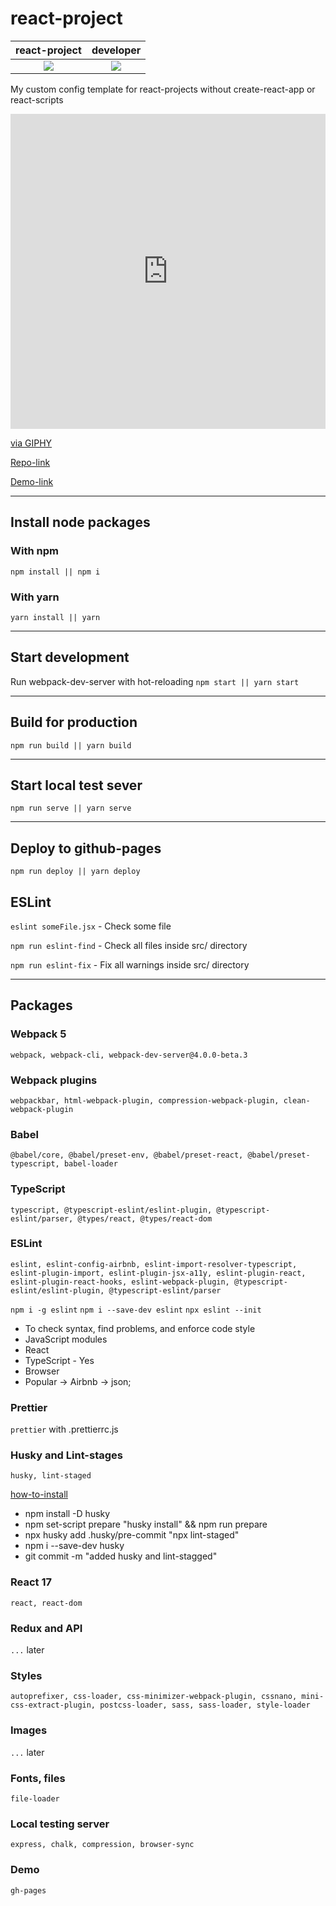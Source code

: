 # react-project

react-project             |  developer
:-------------------------:|:-------------------------:
![](https://upload.wikimedia.org/wikipedia/commons/thumb/a/a7/React-icon.svg/1280px-React-icon.svg.png)  |  ![](https://fyndx.io/images/fyndx-logo.svg)

My custom config template for react-projects without create-react-app or react-scripts

<div style="width:100%;height:0;padding-bottom:100%;position:relative;"><iframe src="https://giphy.com/embed/o0vwzuFwCGAFO" width="100%" height="100%" style="position:absolute" frameBorder="0" class="giphy-embed" allowFullScreen></iframe></div><p><a href="https://giphy.com/gifs/cat-hacker-webs-o0vwzuFwCGAFO">via GIPHY</a></p>

[Repo-link](https://github.com/EvgenyLeukhin/react-project)

[Demo-link](http://evgenyleukhin.github.io/react-project/)
***
## Install node packages
### With npm 
```npm install || npm i```
### With yarn
```yarn install || yarn```
***
## Start development
Run webpack-dev-server with hot-reloading
```npm start || yarn start```
***
## Build for production
```npm run build || yarn build```
***
## Start local test sever
```npm run serve || yarn serve```
***
## Deploy to github-pages
```npm run deploy || yarn deploy```

## ESLint
```eslint someFile.jsx``` - Check some file

```npm run eslint-find``` - Check all files inside src/ directory

```npm run eslint-fix``` - Fix all warnings inside src/ directory

***

## Packages

### Webpack 5

```webpack, webpack-cli, webpack-dev-server@4.0.0-beta.3```

### Webpack plugins
```webpackbar, html-webpack-plugin, compression-webpack-plugin, clean-webpack-plugin```

### Babel
```@babel/core, @babel/preset-env, @babel/preset-react, @babel/preset-typescript, babel-loader```

### TypeScript
```typescript, @typescript-eslint/eslint-plugin, @typescript-eslint/parser, @types/react, @types/react-dom```

### ESLint

```eslint, eslint-config-airbnb, eslint-import-resolver-typescript, eslint-plugin-import, eslint-plugin-jsx-a11y, eslint-plugin-react, eslint-plugin-react-hooks, eslint-webpack-plugin, @typescript-eslint/eslint-plugin, @typescript-eslint/parser```

```npm i -g eslint```
```npm i --save-dev eslint```
```npx eslint --init``` 

* To check syntax, find problems, and enforce code style 
* JavaScript modules 
* React 
* TypeScript - Yes 
* Browser 
* Popular -> Airbnb -> json;

### Prettier
```prettier``` with .prettierrc.js

### Husky and Lint-stages 
```husky, lint-staged```

[how-to-install](https://stackoverflow.com/questions/50048717/lint-staged-not-running-on-precommit)

* npm install -D husky
* npm set-script prepare "husky install" && npm run prepare
* npx husky add .husky/pre-commit "npx lint-staged"
* npm i --save-dev husky
* git commit -m "added husky and lint-stagged"

### React 17
```react, react-dom```

### Redux and API
```...``` later

### Styles
```autoprefixer, css-loader, css-minimizer-webpack-plugin, cssnano, mini-css-extract-plugin, postcss-loader, sass, sass-loader, style-loader```

### Images
```...``` later

### Fonts, files
```file-loader```

### Local testing server
```express, chalk, compression, browser-sync```

### Demo
```gh-pages```